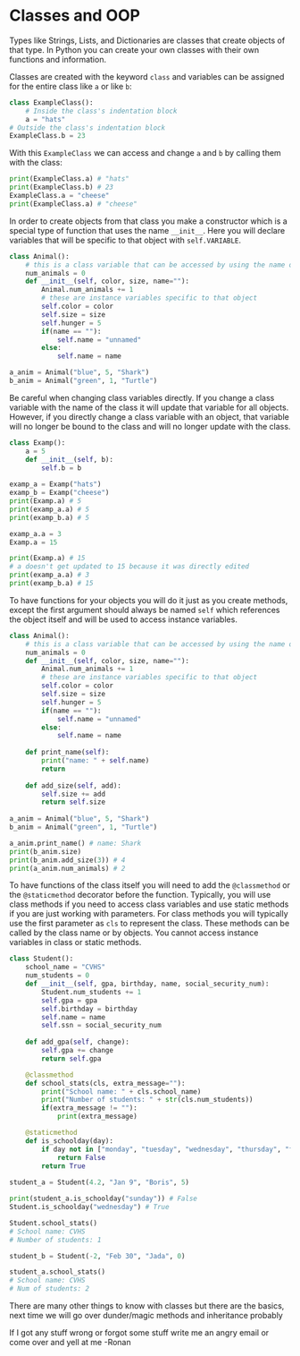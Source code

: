 # Classes and OOP

Types like Strings, Lists, and Dictionaries are classes that create objects of that type. In Python you can create your own classes with their own functions and information.

Classes are created with the keyword `class` and variables can be assigned for the entire class like `a` or like `b`:
```python
class ExampleClass():
    # Inside the class's indentation block
    a = "hats"
# Outside the class's indentation block
ExampleClass.b = 23
```
With this `ExampleClass` we can access and change `a` and `b` by calling them with the class:
```python
print(ExampleClass.a) # "hats"
print(ExampleClass.b) # 23
ExampleClass.a = "cheese"
print(ExampleClass.a) # "cheese"
```
In order to create objects from that class you make a constructor which is a special type of function that uses the name `__init__`. Here you will declare variables that will be specific to that object with `self.VARIABLE`.
```python
class Animal():
    # this is a class variable that can be accessed by using the name of the class or any Animal object
    num_animals = 0
    def __init__(self, color, size, name=""):
        Animal.num_animals += 1
        # these are instance variables specific to that object
        self.color = color
        self.size = size
        self.hunger = 5
        if(name == ""):
            self.name = "unnamed"
        else:
            self.name = name

a_anim = Animal("blue", 5, "Shark")
b_anim = Animal("green", 1, "Turtle")
```
Be careful when changing class variables directly. If you change a class variable with the name of the class it will update that variable for all objects. However, if you directly change a class variable with an object, that variable will no longer be bound to the class and will no longer update with the class.
```python
class Examp():
    a = 5
    def __init__(self, b):
        self.b = b
    
examp_a = Examp("hats")
examp_b = Examp("cheese")
print(Examp.a) # 5
print(examp_a.a) # 5
print(examp_b.a) # 5

examp_a.a = 3
Examp.a = 15

print(Examp.a) # 15
# a doesn't get updated to 15 because it was directly edited
print(examp_a.a) # 3 
print(examp_b.a) # 15
```

To have functions for your objects you will do it just as you create methods, except the first argument should always be named `self` which references the object itself and will be used to access instance variables.
```python
class Animal():
    # this is a class variable that can be accessed by using the name of the class or any Animal object
    num_animals = 0
    def __init__(self, color, size, name=""):
        Animal.num_animals += 1
        # these are instance variables specific to that object
        self.color = color
        self.size = size
        self.hunger = 5
        if(name == ""):
            self.name = "unnamed"
        else:
            self.name = name
    
    def print_name(self):
        print("name: " + self.name)
        return
    
    def add_size(self, add):
        self.size += add
        return self.size
    
a_anim = Animal("blue", 5, "Shark")
b_anim = Animal("green", 1, "Turtle")

a_anim.print_name() # name: Shark
print(b_anim.size)
print(b_anim.add_size(3)) # 4
print(a_anim.num_animals) # 2
```
To have functions of the class itself you will need to add the `@classmethod` or the `@staticmethod` decorator before the function. Typically, you will use class methods if you need to access class variables and use static methods if you are just working with parameters. For class methods you will typically use the first parameter as `cls` to represent the class. These methods can be called by the class name or by objects. You cannot access instance variables in class or static methods.
```python
class Student():
    school_name = "CVHS"
    num_students = 0
    def __init__(self, gpa, birthday, name, social_security_num):
        Student.num_students += 1
        self.gpa = gpa
        self.birthday = birthday
        self.name = name
        self.ssn = social_security_num
    
    def add_gpa(self, change):
        self.gpa += change
        return self.gpa

    @classmethod
    def school_stats(cls, extra_message=""):
        print("School name: " + cls.school_name)
        print("Number of students: " + str(cls.num_students))
        if(extra_message != ""):
            print(extra_message)

    @staticmethod
    def is_schoolday(day):
        if day not in ["monday", "tuesday", "wednesday", "thursday", "friday"]:
            return False
        return True
    
student_a = Student(4.2, "Jan 9", "Boris", 5)

print(student_a.is_schoolday("sunday")) # False
Student.is_schoolday("wednesday") # True

Student.school_stats() 
# School name: CVHS
# Number of students: 1

student_b = Student(-2, "Feb 30", "Jada", 0)

student_a.school_stats()
# School name: CVHS
# Num of students: 2
```
There are many other things to know with classes but there are the basics, next time we will go over dunder/magic methods and inheritance probably

If I got any stuff wrong or forgot some stuff write me an angry email or come over and yell at me -Ronan